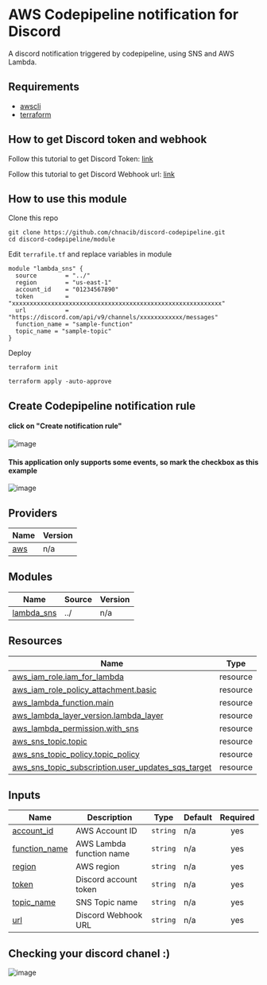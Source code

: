 # AWS Codepipeline notification for Discord

A discord notification triggered by codepipeline, using SNS and AWS Lambda.

## Requirements

* [awscli](https://docs.aws.amazon.com/cli/latest/userguide/getting-started-install.html)
* [terraform](https://learn.hashicorp.com/tutorials/terraform/install-cli)

## How to get Discord token and webhook

Follow this tutorial to get Discord Token: [link](https://linuxhint.com/get-discord-token/) 

Follow this tutorial to get Discord Webhook url: [link](https://support.discord.com/hc/en-us/articles/228383668-Intro-to-Webhooks)


## How to use this module

Clone this repo
```
git clone https://github.com/chnacib/discord-codepipeline.git
cd discord-codepipeline/module
```

Edit ``terrafile.tf`` and replace variables in module
```
module "lambda_sns" {
  source        = "../"
  region        = "us-east-1"
  account_id    = "01234567890"
  token         = "xxxxxxxxxxxxxxxxxxxxxxxxxxxxxxxxxxxxxxxxxxxxxxxxxxxxxxxxxxx"
  url           = "https://discord.com/api/v9/channels/xxxxxxxxxxxx/messages"
  function_name = "sample-function"
  topic_name = "sample-topic"  
}

```

Deploy

```
terraform init

terraform apply -auto-approve
```

## Create Codepipeline notification rule

#### click on "Create notification rule"

![image](https://user-images.githubusercontent.com/84737230/200147969-8658bcfb-2bf8-4d79-be37-d847d6ccc92e.png)

#### This application only supports some events, so mark the checkbox as this example

![image](https://user-images.githubusercontent.com/84737230/200148000-10dcd6ef-513b-446d-96bf-f683c859081d.png)


## Providers

| Name | Version |
|------|---------|
| <a name="provider_aws"></a> [aws](#provider\_aws) | n/a |

## Modules

| Name | Source | Version |
|------|--------|---------|
| <a name="module_lambda_sns"></a> [lambda\_sns](#module\_lambda\_sns) | ../ | n/a |


## Resources

| Name | Type |
|------|------|
| [aws_iam_role.iam_for_lambda](https://registry.terraform.io/providers/hashicorp/aws/latest/docs/resources/iam_role) | resource |
| [aws_iam_role_policy_attachment.basic](https://registry.terraform.io/providers/hashicorp/aws/latest/docs/resources/iam_role_policy_attachment) | resource |
| [aws_lambda_function.main](https://registry.terraform.io/providers/hashicorp/aws/latest/docs/resources/lambda_function) | resource |
| [aws_lambda_layer_version.lambda_layer](https://registry.terraform.io/providers/hashicorp/aws/latest/docs/resources/lambda_layer_version) | resource |
| [aws_lambda_permission.with_sns](https://registry.terraform.io/providers/hashicorp/aws/latest/docs/resources/lambda_permission) | resource |
| [aws_sns_topic.topic](https://registry.terraform.io/providers/hashicorp/aws/latest/docs/resources/sns_topic) | resource |
| [aws_sns_topic_policy.topic_policy](https://registry.terraform.io/providers/hashicorp/aws/latest/docs/resources/sns_topic_policy) | resource |
| [aws_sns_topic_subscription.user_updates_sqs_target](https://registry.terraform.io/providers/hashicorp/aws/latest/docs/resources/sns_topic_subscription) | resource |

## Inputs

| Name | Description | Type | Default | Required |
|------|-------------|------|---------|:--------:|
| <a name="input_account_id"></a> [account\_id](#input\_account\_id) | AWS Account ID | `string` | n/a | yes |
| <a name="input_function_name"></a> [function\_name](#input\_function\_name) | AWS Lambda function name | `string` | n/a | yes |
| <a name="input_region"></a> [region](#input\_region) | AWS region | `string` | n/a | yes |
| <a name="input_token"></a> [token](#input\_token) | Discord account token | `string` | n/a | yes |
| <a name="input_topic_name"></a> [topic\_name](#input\_topic\_name) | SNS Topic name | `string` | n/a | yes |
| <a name="input_url"></a> [url](#input\_url) | Discord Webhook URL | `string` | n/a | yes |

## Checking your discord chanel :) 

![image](https://user-images.githubusercontent.com/84737230/200148885-de9c6470-e5f4-47a9-b87e-5f26e543faec.png)

